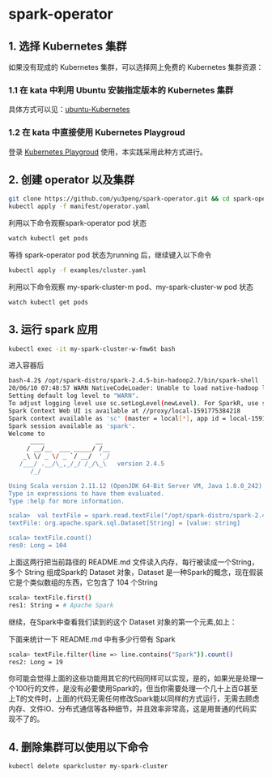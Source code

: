 # spark-operator

## 1. 选择 Kubernetes 集群
如果没有现成的 Kubernetes 集群，可以选择网上免费的 Kubernetes 集群资源：

### 1.1 在 kata 中利用 Ubuntu 安装指定版本的 Kubernetes 集群
具体方式可以见：[ubuntu-Kubernetes](https://github.com/yu3peng/ubuntu-Kubernetes)

### 1.2 在 kata 中直接使用 Kubernetes Playgroud
登录 [Kubernetes Playgroud](https://katacoda.com/courses/kubernetes/playground) 使用，本实践采用此种方式进行。

## 2. 创建 operator 以及集群

```bash
git clone https://github.com/yu3peng/spark-operator.git && cd spark-operator
kubectl apply -f manifest/operator.yaml 
```

利用以下命令观察spark-operator pod 状态
```bash
watch kubectl get pods
```

等待 spark-operator pod 状态为running 后，继续键入以下命令
```bash
kubectl apply -f examples/cluster.yaml
```

利用以下命令观察 my-spark-cluster-m pod、my-spark-cluster-w pod 状态
```bash
watch kubectl get pods
```

## 3. 运行 spark 应用
```bash
kubectl exec -it my-spark-cluster-w-fmw6t bash
```

进入容器后
```bash
bash-4.2$ /opt/spark-distro/spark-2.4.5-bin-hadoop2.7/bin/spark-shell
20/06/10 07:48:57 WARN NativeCodeLoader: Unable to load native-hadoop library for your platform... using builtin-java classes where applicable
Setting default log level to "WARN".
To adjust logging level use sc.setLogLevel(newLevel). For SparkR, use setLogLevel(newLevel).
Spark Context Web UI is available at //proxy/local-1591775384218
Spark context available as 'sc' (master = local[*], app id = local-1591775384218).
Spark session available as 'spark'.
Welcome to
      ____              __
     / __/__  ___ _____/ /__
    _\ \/ _ \/ _ `/ __/  '_/
   /___/ .__/\_,_/_/ /_/\_\   version 2.4.5
      /_/

Using Scala version 2.11.12 (OpenJDK 64-Bit Server VM, Java 1.8.0_242)
Type in expressions to have them evaluated.
Type :help for more information.

scala>  val textFile = spark.read.textFile("/opt/spark-distro/spark-2.4.5-bin-hadoop2.7/README.md")
textFile: org.apache.spark.sql.Dataset[String] = [value: string]

scala> textFile.count()
res0: Long = 104
```

上面这两行把当前路径的 README.md 文件读入内存，每行被读成一个String，多个 String 组成Spark的 Dataset 对象，Dataset 是一种Spark的概念，现在假装它是个类似数组的东西，它包含了 104 个String

```bash
scala> textFile.first()
res1: String = # Apache Spark
```

继续，在Spark中查看我们读到的这个 Dataset 对象的第一个元素,如上：

下面来统计一下 README.md 中有多少行带有 Spark

```bash
scala> textFile.filter(line => line.contains("Spark")).count()
res2: Long = 19
```

你可能会觉得上面的这些功能用其它的代码同样可以实现，是的，如果光是处理一个100行的文件，是没有必要使用Spark的，但当你需要处理一个几十上百G甚至上T的文件时，上面的代码无需任何修改Spark能以同样的方式运行，无需去顾虑内存、文件IO、分布式通信等各种细节，并且效率非常高，这是用普通的代码实现不了的。

## 4. 删除集群可以使用以下命令
```bash
kubectl delete sparkcluster my-spark-cluster
```

